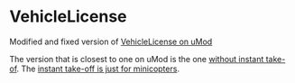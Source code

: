 # VehicleLicense
Modified and fixed version of [VehicleLicense on uMod](https://umod.org/plugins/vehicle-license)

The version that is closest to one on uMod is the one [without instant take-of](https://github.com/ViolationHandler-exe/VehicleLicense/blob/main/VehicleLicenceNoInstantMini.cs). The [instant take-off is just for minicopters](https://github.com/ViolationHandler-exe/VehicleLicense/blob/main/VehicleLicence.cs).
